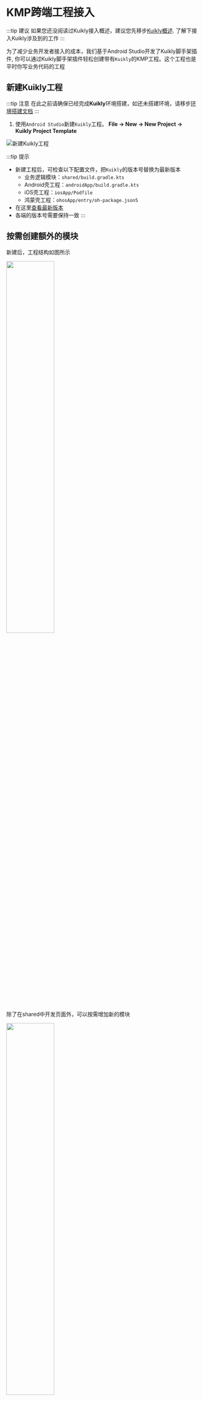 # KMP跨端工程接入

:::tip 建议
如果您还没阅读过Kuikly接入概述，建议您先移步[Kuikly概述](overview.md). 了解下接入Kuikly涉及到的工作
:::

为了减少业务开发者接入的成本，我们基于Android Studio开发了Kuikly脚手架插件, 你可以通过Kuikly脚手架插件轻松创建带有``Kuikly``的KMP工程。这个工程也是平时你写业务代码的工程

## 新建Kuikly工程

:::tip 注意
在此之前请确保已经完成**Kuikly**环境搭建，如还未搭建环境，请移步[环境搭建文档](env-setup.md)
:::

1. 使用``Android Studio``新建``Kuikly``工程。 **File -> New -> New Project -> Kuikly Project Template**

![新建Kuikly工程](./img/new_kuikly_project.png)

:::tip 提示
* 新建工程后，可检查以下配置文件，把``Kuikly``的版本号替换为最新版本
  * 业务逻辑模块：``shared/build.gradle.kts``
  * Android壳工程：``androidApp/build.gradle.kts``
  * iOS壳工程：``iosApp/Podfile``
  * 鸿蒙壳工程：``ohosApp/entry/oh-package.json5``
* 在这里[查看最新版本](../ChangeLog/changelog.md)
* 各端的版本号需要保持一致
:::

## 按需创建额外的模块

新建后，工程结构如图所示

<div>
<img src="./img/project-structure1.png" width="50%">
</div>

除了在shared中开发页面外，可以按需增加新的模块

<div>
<img src="./img/project-structure2.png" width="50%">
</div>

## 运行androidApp

1. 接着运行``androidApp``

![运行AndroidApp](./img/android_app_run.png)

2. 当手机出现**以下页面**时，说明已经成功运行``androidApp``

<div align="center">
<img src="./img/kuikly_android_app_demo.jpg" width="30%"  alt="运行成功" style="border: 1px solid black;">
</div>

## 运行iosApp

1. 如果是首次运行iOS的话，需要先进入iosApp目录，执行`pod install --repo-update`。
2. 将运行的scheme改为iosApp

![](./img/run_config_step.png)
![](./img/iosApp_scheme.png)

3. 运行``iosApp``

![运行iosApp](./img/ios_app_run.png)

4. 当手机出现下面界面时，说明已运行成功

<div align="center">
<img src="../DevGuide/img/kuikly_ios_app_demo.png" width="30%"  alt="运行成功" style="border: 1px solid black;">
</div>

## 运行鸿蒙App
1. 如果是首次运行Ohos的话，需要用鸿蒙DevEco-Studio打开ohosApp目录
   >若初次打开鸿蒙IDEsync出错，打开ohosApp目录下的.npmrc文件，右上角点击sync重新sync即可
2. 在运行App之前，需要执行签名操作
   File -> Project Structure -> Signing Configs
    <div align="center">
        <img src="./img/ohos_ide_sign.png" style="width: 100%;">
    </div>
3. 运行``ohosApp``

   可以选择在 DevEco-Studio 内运行 或 Android Studio 内运行

   ![DevEco运行OhosApp](./img/ohos_run1.png)

   ![AndroidStudio运行OhosApp](./img/ohos_run2.png)
   > 若 Android Studio 无ohosApp选项 重新打开Android Studio即可
4. 当手机出现下面界面时，说明已运行成功ohosApp
    <div align="center">
        <img src="./img/ohos_run_success.jpg" width="30%"  alt="运行成功" style="border: 1px solid black;">
    </div>

## 运行H5
H5 是通过 gradle 启动 dev-server 来运行

1. 编译demo代码成js
```shell
# 运行 demo 项目 dev server 服务器，没有安装 npm 包则先 npm install 安装一下依赖
npm run serve
#  构建 shared 项目 Debug 版
./gradlew :shared:packLocalJsBundleDebug
```

2. 编译h5App代码成js，然后启动调试服务
```shell
#  运行 h5App 服务器 Debug 版
./gradlew :h5App:jsBrowserRun -t
kotlin 2.0 以上运行: ./gradlew :h5App:jsBrowserDevelopmentRun -t
如果window平台因为编译iOS模块失败，可以参考"快速开始-环境搭建"指引配置
# 拷贝 assets 资源到 dev server
./gradlew :h5App:copyAssetsToWebpackDevServer
```
3. 浏览器查看效果
就可以在 http://localhost:8080/ 看到效果了，如果要访问不同的页面，可以通过 url 参数指定页面名称，如：http://localhost:8080/?page_name=router

4. 浏览器下面界面时，说明已运行成功h5App

<div align="center">
    <img src="./img/web_run_success.png" width="30%"  alt="运行成功" style="border: 1px solid black;">
</div>


## 运行微信小程序
微信小程序先通过 gradle 编译js，然后通过微信开发者工具来运行
1. 编译demo代码成js
```shell
# 运行 demo 项目 dev server 服务器，没有安装 npm 包则先 npm install 安装一下依赖
npm run serve
#  构建 demo 项目 Debug 版
./gradlew :shared:packLocalJsBundleDebug
```

2. 编译miniApp代码成js，然后启动调试服务
```shell
#  运行 miniApp 服务器 Debug 版
./gradlew :miniApp:jsMiniAppDevelopmentWebpack
```

构建 release 版本
```shell
# 首先构建业务 Bundle
./gradlew :demo:packLocalJSBundleRelease

# 然后构建 miniApp
./gradlew :miniApp:jsMiniAppProductionWebpack
```

3.使用微信小程序开发者工具打开miniApp下的dist目录，根据你的实际页面，修改app.json里面的pages数组和在pages里新建对应的页面

4. 微信开发者工具编译运行，出现下面界面时，说明已运行成功miniApp
    <div align="center">
        <img src="./img/miniapp_run_success.png" width="30%"  alt="运行成功" style="border: 1px solid black;">
    </div>        

## 下一步

在成功运行androidApp和iosApp后我们就已经完成Kuikly KMP工程的新建。下一步，我们还需要在各个平台接入Kuikly的渲染器和设置一些适配器的工作。 以下是各个平台Kuikly渲染器的接入文档:

1. [Android KuiklyRender接入](android.md)
2. [iOS KuiklyRender接入](iOS.md)
3. [鸿蒙 KuiklyRender接入](harmony.md)
4. [H5 KuiklyRender接入](Web.md)
5. [微信小程序 KuiklyRender接入](Miniapp.md)

## 可能会遇到的问题

### :shared:podInstall错误

![pod错误](./img/podInstall_error.png)

Android Studio本身的bug，可以查看[StackOverflow的解决方案](https://stackoverflow.com/questions/67813636/execution-failed-for-task-sharedpodinstall)

### Android Studio版本过低

![as版本过低](./img/as_version_error.png)

Android Studio版本过低，可下载最新的Android Studio版本

